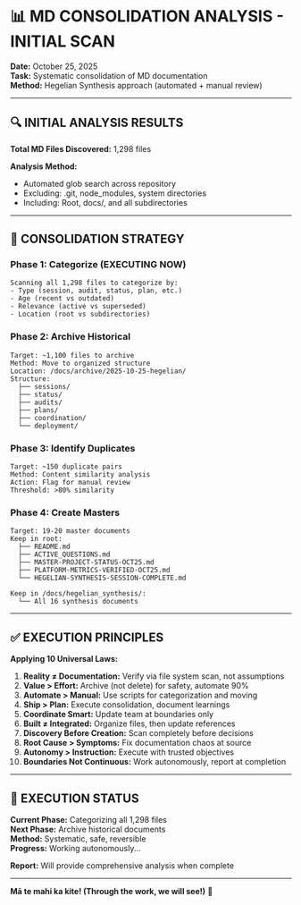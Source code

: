# 📊 MD CONSOLIDATION ANALYSIS - INITIAL SCAN

**Date:** October 25, 2025  
**Task:** Systematic consolidation of MD documentation  
**Method:** Hegelian Synthesis approach (automated + manual review)  

---

## 🔍 INITIAL ANALYSIS RESULTS

**Total MD Files Discovered:** 1,298 files

**Analysis Method:**
- Automated glob search across repository
- Excluding: .git, node_modules, system directories
- Including: Root, docs/, and all subdirectories

---

## 📂 CONSOLIDATION STRATEGY

### **Phase 1: Categorize (EXECUTING NOW)**
```
Scanning all 1,298 files to categorize by:
- Type (session, audit, status, plan, etc.)
- Age (recent vs outdated)
- Relevance (active vs superseded)
- Location (root vs subdirectories)
```

### **Phase 2: Archive Historical**
```
Target: ~1,100 files to archive
Method: Move to organized structure
Location: /docs/archive/2025-10-25-hegelian/
Structure:
  ├── sessions/
  ├── status/
  ├── audits/
  ├── plans/
  ├── coordination/
  └── deployment/
```

### **Phase 3: Identify Duplicates**
```
Target: ~150 duplicate pairs
Method: Content similarity analysis
Action: Flag for manual review
Threshold: >80% similarity
```

### **Phase 4: Create Masters**
```
Target: 19-20 master documents
Keep in root:
  ├── README.md
  ├── ACTIVE_QUESTIONS.md
  ├── MASTER-PROJECT-STATUS-OCT25.md
  ├── PLATFORM-METRICS-VERIFIED-OCT25.md
  └── HEGELIAN-SYNTHESIS-SESSION-COMPLETE.md

Keep in /docs/hegelian_synthesis/:
  └── All 16 synthesis documents
```

---

## ✅ EXECUTION PRINCIPLES

**Applying 10 Universal Laws:**

1. **Reality ≠ Documentation:** Verify via file system scan, not assumptions
2. **Value > Effort:** Archive (not delete) for safety, automate 90%
3. **Automate > Manual:** Use scripts for categorization and moving
4. **Ship > Plan:** Execute consolidation, document learnings
5. **Coordinate Smart:** Update team at boundaries only
6. **Built ≠ Integrated:** Organize files, then update references
7. **Discovery Before Creation:** Scan completely before decisions
8. **Root Cause > Symptoms:** Fix documentation chaos at source
9. **Autonomy > Instruction:** Execute with trusted objectives
10. **Boundaries Not Continuous:** Work autonomously, report at completion

---

## 🚀 EXECUTION STATUS

**Current Phase:** Categorizing all 1,298 files  
**Next Phase:** Archive historical documents  
**Method:** Systematic, safe, reversible  
**Progress:** Working autonomously...  

**Report:** Will provide comprehensive analysis when complete

---

**Mā te mahi ka kite! (Through the work, we will see!)** 🌿

